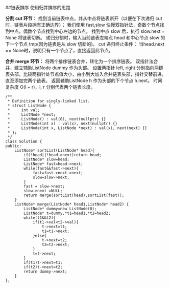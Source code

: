 ##链表排序
使用归并排序的思路

**分割 cut 环节：**
 找到当前链表中点，并从中点将链表断开（以便在下次递归 cut 时，链表片段拥有正确边界）；
我们使用 fast,slow 快慢双指针法，奇数个节点找到中点，偶数个节点找到中心左边的节点。
找到中点 slow 后，执行 slow.next = None 将链表切断。
递归分割时，输入当前链表左端点 head 和中心节点 slow 的下一个节点 tmp(因为链表是从 slow 切断的)。
cut 递归终止条件： 当head.next == None时，说明只有一个节点了，直接返回此节点。

**合并 merge 环节：** 
将两个排序链表合并，转化为一个排序链表。
双指针法合并，建立辅助ListNode dummy 作为头部。
设置两指针 left, right 分别指向两链表头部，比较两指针处节点值大小，由小到大加入合并链表头部，指针交替前进，直至添加完两个链表。
返回辅助ListNode h 作为头部的下个节点 h.next。
时间复杂度 O(l + r)，l, r 分别代表两个链表长度。



	/**
	 * Definition for singly-linked list.
	 * struct ListNode {
	 *     int val;
	 *     ListNode *next;
	 *     ListNode() : val(0), next(nullptr) {}
	 *     ListNode(int x) : val(x), next(nullptr) {}
	 *     ListNode(int x, ListNode *next) : val(x), next(next) {}
	 * };
	 */
	class Solution {
	public:
	    ListNode* sortList(ListNode* head){
	        if(!head||!head->next)return head;
	        ListNode* slow=head;
	        ListNode* fast=head->next;
	        while(fast&&fast->next){
	            fast=fast->next->next;
	            slow=slow->next;
	        }
	        fast = slow->next;
	        slow->next =NULL;
	        return merge(sortList(head),sortList(fast));
	    }
	    ListNode* merge(ListNode* head1,ListNode* head2) {
	        ListNode* dummy=new ListNode(0);
	        ListNode* t=dummy,*t1=head1,*t2=head2;
	        while(t1&&t2){
	            if(t1->val<t2->val){
	                t->next=t1;
	                t1=t1->next;
	            }else{
	                t->next=t2;
	                t2=t2->next;
	            }
	            t=t->next;
	        }
	        if(t1)t->next=t1;
	        if(t2)t->next=t2;
	        return dummy->next;	                     
	    }
	};